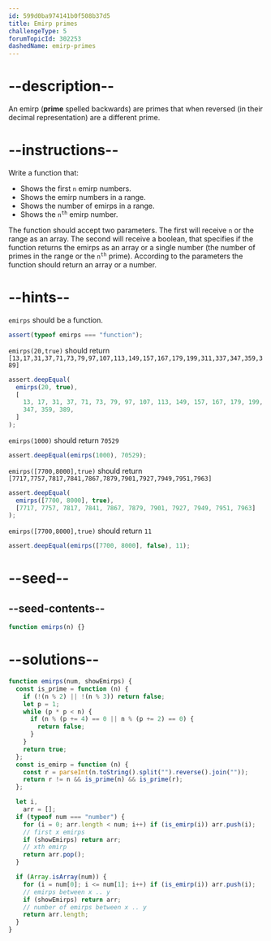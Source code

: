 ```yaml
---
id: 599d0ba974141b0f508b37d5
title: Emirp primes
challengeType: 5
forumTopicId: 302253
dashedName: emirp-primes
---
```


# --description--

An emirp (**prime** spelled backwards) are primes that when reversed (in their decimal representation) are a different prime.

# --instructions--

Write a function that:

<ul>
  <li>Shows the first <code>n</code> emirp numbers.</li>
  <li>Shows the emirp numbers in a range.</li>
  <li>Shows the number of emirps in a range.</li>
  <li>Shows the <code>n<sup>th</sup></code> emirp number.</li>
</ul>

The function should accept two parameters. The first will receive `n` or the range as an array. The second will receive a boolean, that specifies if the function returns the emirps as an array or a single number (the number of primes in the range or the <code>n<sup>th</sup></code> prime). According to the parameters the function should return an array or a number.

# --hints--

`emirps` should be a function.

```js
assert(typeof emirps === "function");
```

`emirps(20,true)` should return `[13,17,31,37,71,73,79,97,107,113,149,157,167,179,199,311,337,347,359,389]`

```js
assert.deepEqual(
  emirps(20, true),
  [
    13, 17, 31, 37, 71, 73, 79, 97, 107, 113, 149, 157, 167, 179, 199, 311, 337,
    347, 359, 389,
  ]
);
```

`emirps(1000)` should return `70529`

```js
assert.deepEqual(emirps(1000), 70529);
```

`emirps([7700,8000],true)` should return `[7717,7757,7817,7841,7867,7879,7901,7927,7949,7951,7963]`

```js
assert.deepEqual(
  emirps([7700, 8000], true),
  [7717, 7757, 7817, 7841, 7867, 7879, 7901, 7927, 7949, 7951, 7963]
);
```

`emirps([7700,8000],true)` should return `11`

```js
assert.deepEqual(emirps([7700, 8000], false), 11);
```

# --seed--

## --seed-contents--

```js
function emirps(n) {}
```

# --solutions--

```js
function emirps(num, showEmirps) {
  const is_prime = function (n) {
    if (!(n % 2) || !(n % 3)) return false;
    let p = 1;
    while (p * p < n) {
      if (n % (p += 4) == 0 || n % (p += 2) == 0) {
        return false;
      }
    }
    return true;
  };
  const is_emirp = function (n) {
    const r = parseInt(n.toString().split("").reverse().join(""));
    return r != n && is_prime(n) && is_prime(r);
  };

  let i,
    arr = [];
  if (typeof num === "number") {
    for (i = 0; arr.length < num; i++) if (is_emirp(i)) arr.push(i);
    // first x emirps
    if (showEmirps) return arr;
    // xth emirp
    return arr.pop();
  }

  if (Array.isArray(num)) {
    for (i = num[0]; i <= num[1]; i++) if (is_emirp(i)) arr.push(i);
    // emirps between x .. y
    if (showEmirps) return arr;
    // number of emirps between x .. y
    return arr.length;
  }
}
```
